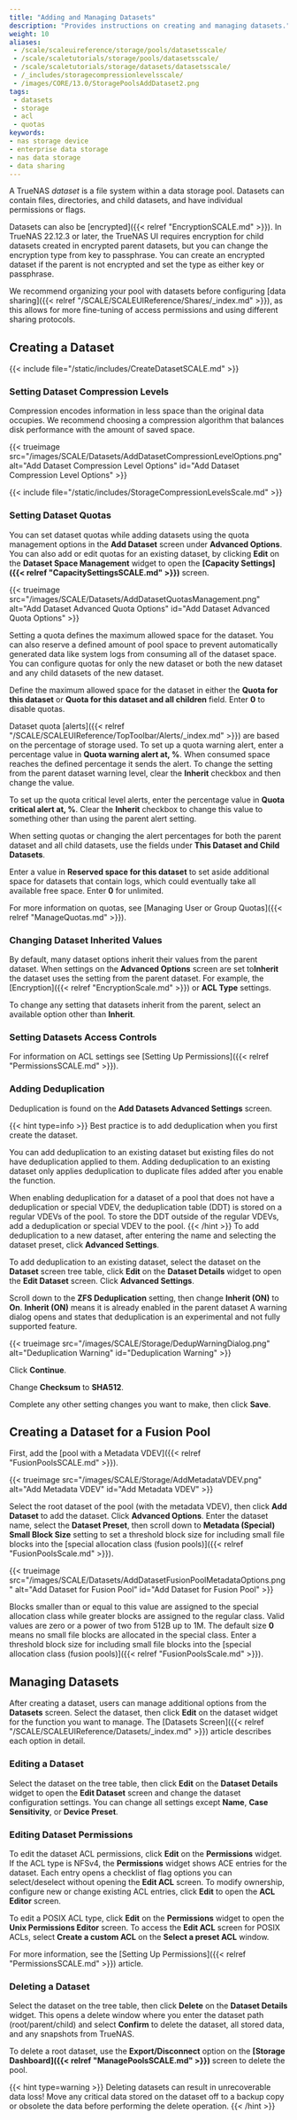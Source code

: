 ```yaml
---
title: "Adding and Managing Datasets"
description: "Provides instructions on creating and managing datasets."
weight: 10
aliases:
 - /scale/scaleuireference/storage/pools/datasetsscale/
 - /scale/scaletutorials/storage/pools/datasetsscale/
 - /scale/scaletutorials/storage/datasets/datasetsscale/
 - /_includes/storagecompressionlevelsscale/
 - /images/CORE/13.0/StoragePoolsAddDataset2.png
tags:
 - datasets
 - storage
 - acl
 - quotas
keywords:
- nas storage device
- enterprise data storage
- nas data storage
- data sharing
---
```


A TrueNAS *dataset* is a file system within a data storage pool.
Datasets can contain files, directories, and child datasets, and have individual permissions or flags.

Datasets can also be [encrypted]({{< relref "EncryptionSCALE.md" >}}).
In TrueNAS 22.12.3 or later, the TrueNAS UI requires encryption for child datasets created in encrypted parent datasets, but you can change the encryption type from key to passphrase.
You can create an encrypted dataset if the parent is not encrypted and set the type as either key or passphrase.

We recommend organizing your pool with datasets before configuring [data sharing]({{< relref "/SCALE/SCALEUIReference/Shares/_index.md" >}}), as this allows for more fine-tuning of access permissions and using different sharing protocols.

## Creating a Dataset

{{< include file="/static/includes/CreateDatasetSCALE.md" >}}

### Setting Dataset Compression Levels

Compression encodes information in less space than the original data occupies. 
We recommend choosing a compression algorithm that balances disk performance with the amount of saved space.

{{< trueimage src="/images/SCALE/Datasets/AddDatasetCompressionLevelOptions.png" alt="Add Dataset Compression Level Options" id="Add Dataset Compression Level Options" >}}

{{< include file="/static/includes/StorageCompressionLevelsScale.md" >}}

### Setting Dataset Quotas
You can set dataset quotas while adding datasets using the quota management options in the **Add Dataset** screen under **Advanced Options**.
You can also add or edit quotas for an existing dataset, by clicking **Edit** on the **Dataset Space Management** widget to open the **[Capacity Settings]({{< relref "CapacitySettingsSCALE.md" >}})** screen.

{{< trueimage src="/images/SCALE/Datasets/AddDatasetQuotasManagement.png" alt="Add Dataset Advanced Quota Options" id="Add Dataset Advanced Quota Options" >}}

Setting a quota defines the maximum allowed space for the dataset.
You can also reserve a defined amount of pool space to prevent automatically generated data like system logs from consuming all of the dataset space.
You can configure quotas for only the new dataset or both the new dataset and any child datasets of the new dataset.

Define the maximum allowed space for the dataset in either the **Quota for this dataset** or **Quota for this dataset and all children** field. 
Enter **0** to disable quotas.

Dataset quota [alerts]({{< relref "/SCALE/SCALEUIReference/TopToolbar/Alerts/_index.md" >}}) are based on the percentage of storage used.
To set up a quota warning alert, enter a percentage value in **Quota warning alert at, %**.
When consumed space reaches the defined percentage it sends the alert.
To change the setting from the parent dataset warning level, clear the **Inherit** checkbox and then change the value.

To set up the quota critical level alerts, enter the percentage value in **Quota critical alert at, %**.
Clear the **Inherit** checkbox to change this value to something other than using the parent alert setting.

When setting quotas or changing the alert percentages for both the parent dataset and all child datasets, use the fields under **This Dataset and Child Datasets**.

Enter a value in **Reserved space for this dataset** to set aside additional space for datasets that contain logs, which could eventually take all available free space.
Enter **0** for unlimited.

For more information on quotas, see [Managing User or Group Quotas]({{< relref "ManageQuotas.md" >}}).

### Changing Dataset Inherited Values
By default, many dataset options inherit their values from the parent dataset.
When settings on the **Advanced Options** screen are set to**Inherit** the dataset uses the setting from the parent dataset.
For example, the [Encryption]({{< relref "EncryptionScale.md" >}}) or **ACL Type** settings.

To change any setting that datasets inherit from the parent, select an available option other than **Inherit**.

### Setting Datasets Access Controls
For information on ACL settings see [Setting Up Permissions]({{< relref "PermissionsSCALE.md" >}}).

### Adding Deduplication
Deduplication is found on the **Add Datasets Advanced Settings** screen.

{{< hint type=info >}}
Best practice is to add deduplication when you first create the dataset.

You can add deduplication to an existing dataset but existing files do not have deduplication applied to them.
Adding deduplication to an existing dataset only applies deduplication to duplicate files added after you enable the function.

When enabling deduplication for a dataset of a pool that does not have a deduplication or special VDEV, the deduplication table (DDT) is stored on a regular VDEVs of the pool.
To store the DDT outside of the regular VDEVs, add a deduplication or special VDEV to the pool.
{{< /hint >}}
To add deduplication to a new dataset, after entering the name and selecting the dataset preset, click **Advanced Settings**.

To add deduplication to an existing dataset, select the dataset on the **Dataset** screen tree table, click **Edit** on the **Dataset Details** widget to open the **Edit Dataset** screen. Click **Advanced Settings**.

Scroll down to the **ZFS Deduplication** setting, then change **Inherit (ON)** to **On**. **Inherit (ON)** means it is already enabled in the parent dataset
A warning dialog opens and states that deduplication is an experimental and not fully supported feature.

{{< trueimage src="/images/SCALE/Storage/DedupWarningDialog.png" alt="Deduplication Warning" id="Deduplication Warning" >}}

Click **Continue**.

Change **Checksum** to **SHA512**.

Complete any other setting changes you want to make, then click **Save**.


## Creating a Dataset for a Fusion Pool
First, add the [pool with a Metadata VDEV]({{< relref "FusionPoolsSCALE.md" >}}).

{{< trueimage src="/images/SCALE/Storage/AddMetadataVDEV.png" alt="Add Metadata VDEV" id="Add Metadata VDEV" >}}

Select the root dataset of the pool (with the metadata VDEV), then click **Add Dataset** to add the dataset.
Click **Advanced Options**. Enter the dataset name, select the **Dataset Preset**, then scroll down to **Metadata (Special) Small Block Size** setting to set a threshold block size for including small file blocks into the [special allocation class (fusion pools)]({{< relref "FusionPoolsScale.md" >}}).

{{< trueimage src="/images/SCALE/Datasets/AddDatasetFusionPoolMetadataOptions.png" alt="Add Dataset for Fusion Pool" id="Add Dataset for Fusion Pool" >}}

Blocks smaller than or equal to this value are assigned to the special allocation class while greater blocks are assigned to the regular class.
Valid values are zero or a power of two from 512B up to 1M.
The default size **0** means no small file blocks are allocated in the special class.
Enter a threshold block size for including small file blocks into the [special allocation class (fusion pools)]({{< relref "FusionPoolsScale.md" >}}).

## Managing Datasets
After creating a dataset, users can manage additional options from the **Datasets** screen.
Select the dataset, then click **Edit** on the dataset widget for the function you want to manage. 
The [Datasets Screen]({{< relref "/SCALE/SCALEUIReference/Datasets/_index.md" >}}) article describes each option in detail.

### Editing a Dataset
Select the dataset on the tree table, then click **Edit** on the **Dataset Details** widget to open the **Edit Dataset** screen and change the dataset configuration settings. You can change all settings except **Name**, **Case Sensitivity**, or **Device Preset**.

### Editing Dataset Permissions
To edit the dataset ACL permissions, click **Edit** on the **Permissions** widget.
If the ACL type is NFSv4, the **Permissions** widget shows ACE entries for the dataset.
Each entry opens a checklist of flag options you can select/deselect without opening the **Edit ACL** screen.
To modify ownership, configure new or change existing ACL entries, click **Edit** to open the **ACL Editor** screen.

To edit a POSIX ACL type, click **Edit** on the **Permissions** widget to open the **Unix Permissions Editor** screen.
To access the **Edit ACL** screen for POSIX ACLs, select **Create a custom ACL** on the **Select a preset ACL** window.

For more information, see the [Setting Up Permissions]({{< relref "PermissionsSCALE.md" >}}) article.

### Deleting a Dataset
Select the dataset on the tree table, then click **Delete** on the **Dataset Details** widget.
This opens a delete window where you enter the dataset path (root/parent/child) and select **Confirm** to delete the dataset, all stored data, and any snapshots from TrueNAS. 

To delete a root dataset, use the **Export/Disconnect** option on the **[Storage Dashboard]({{< relref "ManagePoolsSCALE.md" >}})** screen to delete the pool.

{{< hint type=warning >}}
Deleting datasets can result in unrecoverable data loss!
Move any critical data stored on the dataset off to a backup copy or obsolete the data before performing the delete operation.
{{< /hint >}}
